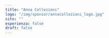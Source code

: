 ```yaml
---
title: "Anna Collezioni"
logo: "/img/sponsor/annacollezioni_logo.jpg"
sito: ""
esperienza: false
draft: false
---
```


  

  
